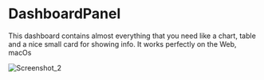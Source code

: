 # DashboardPanel
This dashboard contains almost everything that you need like a chart, table and a nice small card for showing info. It works perfectly on the Web, macOs


![Screenshot_2](https://user-images.githubusercontent.com/113273299/215374533-c0f9a03e-9b25-44c3-b205-bda32abca9b3.png)

